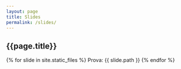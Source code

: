 ```yaml
---
layout: page
title: Slides
permalink: /slides/
---
```


## {{page.title}}

{% for slide in site.static_files %}
Prova:
{{ slide.path }}
{% endfor %}
